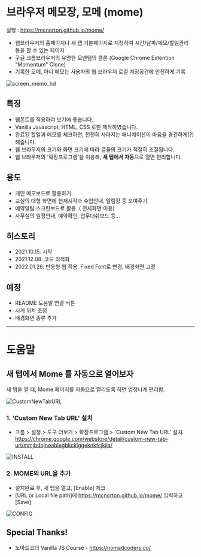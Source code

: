 # 브라우저 메모장, 모메 (mome)

실행 : https://mcnorton.github.io/mome/

* 웹브라우저의 홈페이지나 새 탭 기본페이지로 지정하여 시간/날짜/메모/할일관리 등을 할 수 있는 페이지
* 구글 크롬브라우저의 유명한 모멘텀의 클론 (Google Chrome Extention "Momentum" Clone)
* 기록한 모메, 아니 메모는 사용자의 웹 브라우저 로컬 저장공간에 안전하게 기록

![screen_memo_hd](https://user-images.githubusercontent.com/4551495/145520765-96e5085f-88bc-4c2b-bd85-5e37fa8d4402.png)



## 특징
* 웹폰트를 적용하여 보기에 좋습니다.
* Vanilla Javascript, HTML, CSS 로만 제작하였습니다.
* 완료된 할일과 메모를 체크하면, 천천히 사라지는 애니메이션이 마음을 경건하게(?) 해줍니다.
* 웹 브라우저의 크기와 화면 크기에 따라 글꼴의 크기가 적절히 조절됩니다.
* 웹 브라우저의 '확장프로그램'을 이용해, **새 탭에서 자동**으로 열면 편리합니다.

## 용도
* 개인 메모보드로 활용하기.
* 교실의 대형 화면에 현재시각과 수업안내, 알림장 등 보여주기.
* 예약알림 스크린보드로 활용. (<F11> 전체화면 이용)
* 사무실의 일정안내, 예약확인, 업무대쉬보드 등...

## 히스토리
* 2021.10.15. 시작
* 2021.12.08. 코드 최적화
* 2022.01.26. 반응형 웹 적용, Fixed Font로 변경, 배경화면 고정

## 예정
* README 도움말 연결 버튼
* 시계 위치 조정
* 배경화면 종류 추가




---

# 도움말

## 새 탭에서 Mome 를 자동으로 열어보자
새 탭을 열 때, Mome 페이지를 자동으로 열리도록 하면 엄청나게 편리함.

![CustomNewTabURL](https://lh3.googleusercontent.com/4lCsO0HhSqwN-U68QDFgVhLWb285-pfcoX_PHV5C6J6WuLSadROAD5iQm8kKmE8xM0qmh6XUQ0Wf0NtxFLkyB7t2=w640-h400-e365-rj-sc0x00ffffff)

### 1. 'Custom New Tab URL' 설치
* 크롬 > 설정 > 도구 더보기 > 확장프로그램 > 'Custom New Tab URL' 설치. https://chrome.google.com/webstore/detail/custom-new-tab-url/mmjbdbjnoablegbkcklggeknkfcjkjia/

![INSTALL](https://user-images.githubusercontent.com/4551495/148336679-ba75b0e3-1129-44f8-a3d4-58eabe255c41.png)

### 2. MOME의 URL을 추가
* 설치완료 후, 새 탭을 열고, [Enable] 체크
* [URL or Local file path]에 https://mcnorton.github.io/mome/ 입력하고 [Save]

![CONFIG](https://user-images.githubusercontent.com/4551495/148336958-b271b12e-b4c3-413c-aa4f-3ea80d6efc9b.png)


## Special Thanks!
* 노마드코더 Vanilla JS Course - https://nomadcoders.co/
